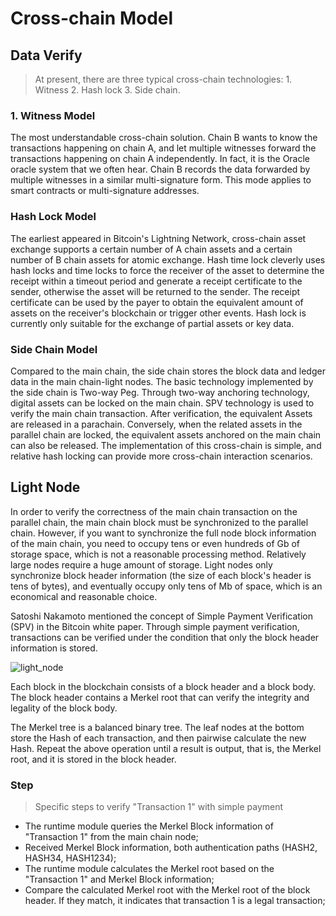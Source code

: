 # Cross-chain Model

## Data Verify
> At present, there are three typical cross-chain technologies: 1. Witness 2. Hash lock 3. Side chain.

### 1. Witness Model
The most understandable cross-chain solution. Chain B wants to know the transactions happening on chain A, and let multiple witnesses forward the transactions happening on chain A independently. In fact, it is the Oracle oracle system that we often hear. Chain B records the data forwarded by multiple witnesses in a similar multi-signature form. This mode applies to smart contracts or multi-signature addresses.

### Hash Lock Model
The earliest appeared in Bitcoin's Lightning Network, cross-chain asset exchange supports a certain number of A chain assets and a certain number of B chain assets for atomic exchange. Hash time lock cleverly uses hash locks and time locks to force the receiver of the asset to determine the receipt within a timeout period and generate a receipt certificate to the sender, otherwise the asset will be returned to the sender. The receipt certificate can be used by the payer to obtain the equivalent amount of assets on the receiver's blockchain or trigger other events. Hash lock is currently only suitable for the exchange of partial assets or key data.

### Side Chain Model
Compared to the main chain, the side chain stores the block data and ledger data in the main chain-light nodes. The basic technology implemented by the side chain is Two-way Peg. Through two-way anchoring technology, digital assets can be locked on the main chain. SPV technology is used to verify the main chain transaction. After verification, the equivalent Assets are released in a parachain. Conversely, when the related assets in the parallel chain are locked, the equivalent assets anchored on the main chain can also be released. The implementation of this cross-chain is simple, and relative hash locking can provide more cross-chain interaction scenarios.

## Light Node
In order to verify the correctness of the main chain transaction on the parallel chain, the main chain block must be synchronized to the parallel chain. However, if you want to synchronize the full node block information of the main chain, you need to occupy tens or even hundreds of Gb of storage space, which is not a reasonable processing method. Relatively large nodes require a huge amount of storage. Light nodes only synchronize block header information (the size of each block's header is tens of bytes), and eventually occupy only tens of Mb of space, which is an economical and reasonable choice.

Satoshi Nakamoto mentioned the concept of Simple Payment Verification (SPV) in the Bitcoin white paper. Through simple payment verification, transactions can be verified under the condition that only the block header information is stored.

![light_node](/zh/light_node.png)

Each block in the blockchain consists of a block header and a block body. The block header contains a Merkel root that can verify the integrity and legality of the block body.

The Merkel tree is a balanced binary tree. The leaf nodes at the bottom store the Hash of each transaction, and then pairwise calculate the new Hash. Repeat the above operation until a result is output, that is, the Merkel root, and it is stored in the block header.

### Step
> Specific steps to verify "Transaction 1" with simple payment

- The runtime module queries the Merkel Block information of "Transaction 1" from the main chain node;
- Received Merkel Block information, both authentication paths (HASH2, HASH34, HASH1234);
- The runtime module calculates the Merkel root based on the "Transaction 1" and Merkel Block information;
- Compare the calculated Merkel root with the Merkel root of the block header. If they match, it indicates that transaction 1 is a legal transaction;